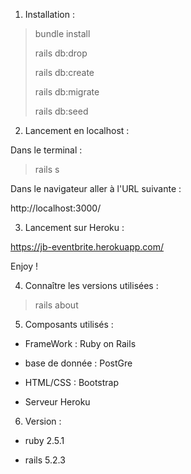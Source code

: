 
1. Installation : 

  >


  >
  > bundle install
  > 
  > rails db:drop
  > 
  > rails db:create
  >
  > rails db:migrate
  > 
  > rails db:seed
  >

2. Lancement en localhost :

  Dans le terminal :
  >
  > rails s
  >

  Dans le navigateur aller à l'URL suivante : 

  http://localhost:3000/

3. Lancement sur Heroku : 

  https://jb-eventbrite.herokuapp.com/

  Enjoy !

4. Connaître les versions utilisées : 

  >
  > rails about
  >

5. Composants utilisés :

 - FrameWork : Ruby on Rails

 - base de donnée : PostGre 

 - HTML/CSS : Bootstrap

 - Serveur Heroku

6. Version : 

 - ruby 2.5.1

 - rails 5.2.3
 
